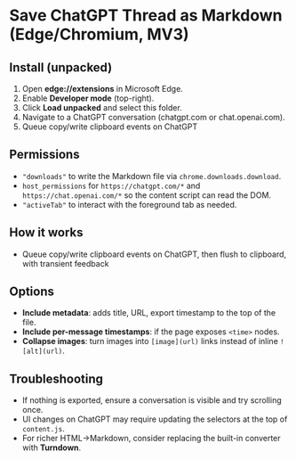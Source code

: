 # Save ChatGPT Thread as Markdown (Edge/Chromium, MV3)

## Install (unpacked)
1. Open **edge://extensions** in Microsoft Edge.
2. Enable **Developer mode** (top-right).
3. Click **Load unpacked** and select this folder.
4. Navigate to a ChatGPT conversation (chatgpt.com or chat.openai.com).
5. Queue copy/write clipboard events on ChatGPT

## Permissions
- `"downloads"` to write the Markdown file via `chrome.downloads.download`.  
- `host_permissions` for `https://chatgpt.com/*` and `https://chat.openai.com/*` so the content script can read the DOM.  
- `"activeTab"` to interact with the foreground tab as needed.

## How it works
- Queue copy/write clipboard events on ChatGPT, then flush to clipboard, with transient feedback

## Options
- **Include metadata**: adds title, URL, export timestamp to the top of the file.
- **Include per-message timestamps**: if the page exposes `<time>` nodes.
- **Collapse images**: turn images into `[image](url)` links instead of inline `![alt](url)`.

## Troubleshooting
- If nothing is exported, ensure a conversation is visible and try scrolling once.
- UI changes on ChatGPT may require updating the selectors at the top of `content.js`.
- For richer HTML→Markdown, consider replacing the built-in converter with **Turndown**.

